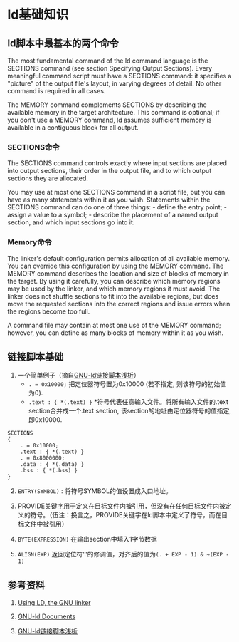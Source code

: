 # ld基础知识

## ld脚本中最基本的两个命令
The most fundamental command of the ld command language is the SECTIONS command (see section Specifying Output Sections). Every meaningful command script must have a SECTIONS command: it specifies a "picture" of the output file's layout, in varying degrees of detail. No other command is required in all cases.

The MEMORY command complements SECTIONS by describing the available memory in the target architecture. This command is optional; if you don't use a MEMORY command, ld assumes sufficient memory is available in a contiguous block for all output.

### SECTIONS命令
The SECTIONS command controls exactly where input sections are placed into output sections, their order in the output file, and to which output sections they are allocated.

You may use at most one SECTIONS command in a script file, but you can have as many statements within it as you wish. Statements within the SECTIONS command can do one of three things:
    - define the entry point;
    - assign a value to a symbol;
    - describe the placement of a named output section, and which input sections go into it.

### Memory命令
The linker's default configuration permits allocation of all available memory. You can override this configuration by using the MEMORY command. The MEMORY command describes the location and size of blocks of memory in the target. By using it carefully, you can describe which memory regions may be used by the linker, and which memory regions it must avoid. The linker does not shuffle sections to fit into the available regions, but does move the requested sections into the correct regions and issue errors when the regions become too full.

A command file may contain at most one use of the MEMORY command; however, you can define as many blocks of memory within it as you wish. 

## 链接脚本基础
1. 一个简单例子（摘自[GNU-ld链接脚本浅析](https://blog.csdn.net/yili_xie/article/details/5692007)）
    * `. = 0x10000;` 把定位器符号置为0x10000 (若不指定, 则该符号的初始值为0).
    * `.text : { *(.text) }` \*符号代表任意输入文件。将所有输入文件的.text section合并成一个.text section, 该section的地址由定位器符号的值指定, 即0x10000.

```
SECTIONS
{
    . = 0x10000;
    .text : { *(.text) }
    . = 0x8000000;
    .data : { *(.data) }
    .bss : { *(.bss) }
}
```

2. `ENTRY(SYMBOL)` : 将符号SYMBOL的值设置成入口地址。

3. PROVIDE关键字用于定义在目标文件内被引用，但没有在任何目标文件内被定义的符号。（伍注：换言之，PROVIDE关键字在ld脚本中定义了符号，而在目标文件中被引用）

4. `BYTE(EXPRESSION)` 在输出section中填入1字节数据

5. `ALIGN(EXP)`  返回定位符'.'的修调值，对齐后的值为`(. + EXP - 1) & ~(EXP - 1)`

## 参考资料

1. [Using LD, the GNU linker](ftp://ftp.gnu.org/old-gnu/Manuals/ld-2.9.1/html_mono/ld.html)

2. [GNU-ld Documents](https://sourceware.org/binutils/docs/ld/)

3. [GNU-ld链接脚本浅析](https://blog.csdn.net/yili_xie/article/details/5692007)
